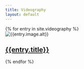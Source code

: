 ```yaml
---
title: Videography
layout: default
---
```


<section class = "videography">
{% for entry in site.videography %}
  <article id = "{{entry.id}}">
    <img src="{{entry.image.src}}" alt="{{entry.image.alt}}" style="border-color: {{entry.color}};">
    <a href="{{entry.url}}">
    <section class = "overlay">
      <h2 class = "project-title">{{entry.title}}</h2>
    </section>
    </a>
  </article>
{% endfor %}
</section>